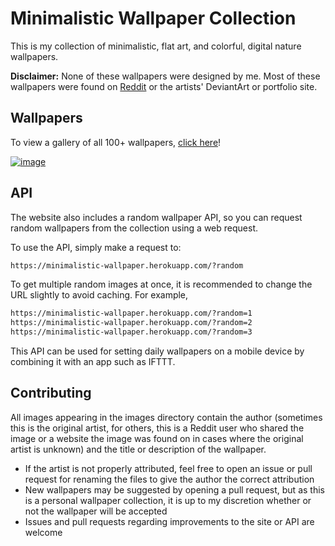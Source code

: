 # Minimalistic Wallpaper Collection

This is my collection of minimalistic, flat art, and colorful, digital nature wallpapers.

**Disclaimer:** None of these wallpapers were designed by me. Most of these wallpapers were found on [Reddit](https://www.reddit.com/r/wallpaper/) or the artists' DeviantArt or portfolio site.

## Wallpapers

To view a gallery of all 100+ wallpapers, [click here](https://minimalistic-wallpaper.herokuapp.com/)!

[![image](https://user-images.githubusercontent.com/20955511/148669884-c9ea7743-565c-4dc6-bc7e-57592536116e.png)](https://minimalistic-wallpaper.herokuapp.com/)

## API

The website also includes a random wallpaper API, so you can request random wallpapers from the collection using a web request.

To use the API, simply make a request to:

```md
https://minimalistic-wallpaper.herokuapp.com/?random
```

To get multiple random images at once, it is recommended to change the URL slightly to avoid caching. For example,

```md
https://minimalistic-wallpaper.herokuapp.com/?random=1
https://minimalistic-wallpaper.herokuapp.com/?random=2
https://minimalistic-wallpaper.herokuapp.com/?random=3
```

This API can be used for setting daily wallpapers on a mobile device by combining it with an app such as IFTTT.

## Contributing

All images appearing in the images directory contain the author (sometimes this is the original artist, for others, this is a Reddit user who shared the image or a website the image was found on in cases where the original artist is unknown) and the title or description of the wallpaper.

* If the artist is not properly attributed, feel free to open an issue or pull request for renaming the files to give the author the correct attribution
* New wallpapers may be suggested by opening a pull request, but as this is a personal wallpaper collection, it is up to my discretion whether or not the wallpaper will be accepted
* Issues and pull requests regarding improvements to the site or API are welcome

